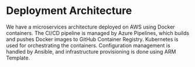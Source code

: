 # Deployment Architecture

We have a microservices architecture deployed on AWS using Docker containers. The CI/CD pipeline is managed by Azure Pipelines, which builds and pushes Docker images to GitHub Container Registry. Kubernetes is used for orchestrating the containers. Configuration management is handled by Ansible, and infrastructure provisioning is done using ARM Template.
